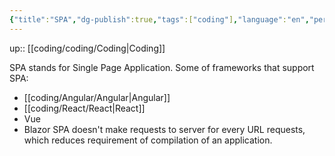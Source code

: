 ```yaml
---
{"title":"SPA","dg-publish":true,"tags":["coding"],"language":"en","permalink":"/coding/coding/spa/","dgPassFrontmatter":true}
---
```


up:: [[coding/coding/Coding\|Coding]]

SPA stands for Single Page Application. Some of frameworks that support SPA:
- [[coding/Angular/Angular\|Angular]]
- [[coding/React/React\|React]]
- Vue
- Blazor
SPA doesn't make requests to server for every URL requests, which reduces requirement of compilation of an application.